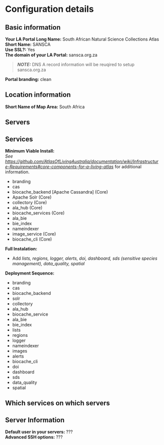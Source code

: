 # Configuration details

## Basic information

**Your LA Portal Long Name:** South African Natural Science Collections Atlas  
**Short Name:** SANSCA  
**Use SSL?:** Yes  
**The domain of your LA Portal:** sansca.org.za  
> **_NOTE:_** DNS A record information will be reuqired to setup sansca.org.za

**Portal branding:** clean  

## Location information

**Short Name of Map Area:** South Africa
## Servers
## Services

**Minimum Viable Install:**  
*See https://github.com/AtlasOfLivingAustralia/documentation/wiki/Infrastructure-Requirements#core-components-for-a-living-atlas* for additional information.
* branding
* cas
* biocache_backend [Apache Cassandra] (Core)
* Apache Solr (Core)
* collectory (Core)
* ala_hub (Core)
* biocache_services (Core)
* ala_bie
* bie_index
* nameindexer
* image_service (Core)
* biocache_cli (Core)

**Full Instalation:**
* Add *lists, regions, logger, alerts, doi, dashboard, sds (sensitive species management), data_quality, spatial*

**Deployment Sequence:**  
* branding
* cas
* biocache_backend
* solr
* collectory
* ala_hub
* biocache_service
* ala_bie
* bie_index
* lists
* regions
* logger
* nameindexer
* images
* alerts
* biocache_cli
* doi
* dashboard
* sds
* data_quality
* spatial

## Which services on which servers
## Server Information

**Default user in your servers:** ???  
**Advanced SSH options:** ???
